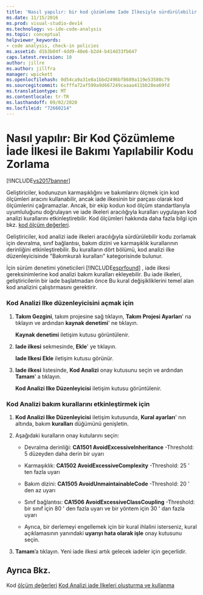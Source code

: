 ```yaml
---
title: 'Nasıl yapılır: bir kod çözümleme Iade Ilkesiyle sürdürülebilir kodu zorlama | Microsoft Docs'
ms.date: 11/15/2016
ms.prod: visual-studio-dev14
ms.technology: vs-ide-code-analysis
ms.topic: conceptual
helpviewer_keywords:
- code analysis, check-in policies
ms.assetid: d1b3b04f-4dd9-40e6-b2d4-b414d33fb647
caps.latest.revision: 10
author: jillre
ms.author: jillfra
manager: wpickett
ms.openlocfilehash: 0d54ca9a31e8a1bbd2496bf8689a119e53580c79
ms.sourcegitcommit: 6cfffa72af599a9d667249caaaa411bb28ea69fd
ms.translationtype: MT
ms.contentlocale: tr-TR
ms.lasthandoff: 09/02/2020
ms.locfileid: "72660214"
---
```

# <a name="how-to-enforce-maintainable-code-with-a-code-analysis-check-in-policy"></a>Nasıl yapılır: Bir Kod Çözümleme İade İlkesi ile Bakımı Yapılabilir Kodu Zorlama
[!INCLUDE[vs2017banner](../includes/vs2017banner.md)]

Geliştiriciler, kodunuzun karmaşıklığını ve bakımlarını ölçmek için kod ölçümleri aracını kullanabilir, ancak iade ilkesinin bir parçası olarak kod ölçümlerini çağıramazlar. Ancak, bir ekip kodun kod ölçüm standartlarıyla uyumluluğunu doğrulayan ve iade ilkeleri aracılığıyla kuralları uygulayan kod analizi kurallarını etkinleştirebilir. Kod ölçümleri hakkında daha fazla bilgi için bkz. [kod ölçüm değerleri](../code-quality/code-metrics-values.md).

 Geliştiriciler, kod analizi iade ilkeleri aracılığıyla sürdürülebilir kodu zorlamak için devralma, sınıf bağlantısı, bakım dizini ve karmaşıklık kurallarının derinliğini etkinleştirebilir. Bu kuralların dört bölümü, kod analizi ilke düzenleyicisinde "Bakımkuralı kuralları" kategorisinde bulunur.

 İçin sürüm denetimi yöneticileri [!INCLUDE[esprfound](../includes/esprfound-md.md)] , iade ilkesi gereksinimlerine kod analizi bakım kuralları ekleyebilir. Bu iade ilkeleri, geliştiricilerin bir iade başlatmadan önce Bu kural değişikliklerini temel alan kod analizini çalıştırmasını gerektirir.

### <a name="to-open-the-code-analysis-policy-editor"></a>Kod Analizi Ilke düzenleyicisini açmak için

1. **Takım Gezgini**, takım projesine sağ tıklayın, **Takım Projesi Ayarları**' na tıklayın ve ardından **kaynak denetimi**' ne tıklayın.

     **Kaynak denetimi** iletişim kutusu görüntülenir.

2. **Iade ilkesi** sekmesinde, **Ekle**' ye tıklayın.

     **Iade Ilkesi Ekle** iletişim kutusu görünür.

3. **Iade ilkesi** listesinde, **Kod Analizi** onay kutusunu seçin ve ardından **Tamam**' a tıklayın.

     **Kod Analizi Ilke Düzenleyicisi** iletişim kutusu görüntülenir.

### <a name="to-enable-code-analysis-maintainability-rules"></a>Kod Analizi bakım kurallarını etkinleştirmek için

1. **Kod Analizi Ilke Düzenleyicisi** iletişim kutusunda, **Kural ayarları**' nın altında, bakım **kuralları** düğümünü genişletin.

2. Aşağıdaki kuralların onay kutularını seçin:

    - Devralma derinliği: **CA1501 AvoidExcessiveInheritance** -Threshold: 5 düzeyden daha derin bir uyarı

    - Karmaşıklık: **CA1502 AvoidExcessiveComplexity** -Threshold: 25 ' ten fazla uyarı

    - Bakım dizini: **CA1505 AvoidUnmaintainableCode** -Threshold: 20 ' den az uyarı

    - Sınıf bağlantısı: **CA1506 AvoidExcessiveClassCoupling** -Threshold: bir sınıf için 80 ' den fazla uyarı ve bir yöntem için 30 ' dan fazla uyarı

    - Ayrıca, bir derlemeyi engellemek için bir kural ihlalini isterseniz, kural açıklamasının yanındaki **uyarıyı hata olarak işle** onay kutusunu seçin.

3. **Tamam**’a tıklayın. Yeni iade ilkesi artık gelecek iadeler için geçerlidir.

## <a name="see-also"></a>Ayrıca Bkz.
 Kod [ölçüm değerleri](../code-quality/code-metrics-values.md) [Kod Analizi iade Ilkeleri oluşturma ve kullanma](../code-quality/creating-and-using-code-analysis-check-in-policies.md)
